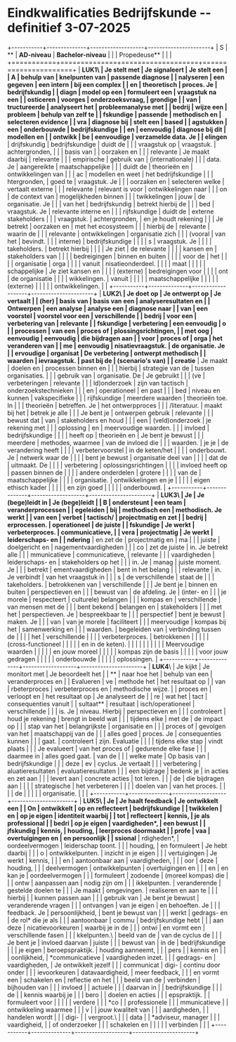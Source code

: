 
# Eindkwalificaties Bedrijfskunde -- definitief 3-07-2025

+-----------+--------------+-------------------+----------------------+
| S         | **           | **AD-niveau**     | **Bachelor-niveau**  |
|           | Propedeuse** |                   |                      |
+===========+==============+===================+======================+
| **LUK1\   | Je stelt met | Je signaleert     | Je stelt een         |
| A         | behulp van   | knelpunten van    | passende diagnose    |
| nalyseren | een gegeven  | een intern        | bij een complex      |
| en        | theoretisch  | proces. Je        | bedrijfskundig       |
| diagn     | model op een | formuleert een    | vraagstuk na een     |
| osticeren | voorges      | onderzoeksvraag,  | grondige             |
| van       | tructureerde | analyseert het    | probleemanalyse met  |
| bedrij    | wijze een    | probleem          | behulp van zelf te   |
| fskundige | passende     | methodisch en     | selecteren evidence  |
| vra       | diagnose bij | stelt een         | based                |
| agstukken | een          | onderbouwde       | bedrijfskundige      |
| en        | eenvoudig    | diagnose bij dit  | modellen en          |
| ontwikk   | be           | eenvoudige        | verzamelde data. Je  |
| elingen** | drijfskundig | bedrijfskundige   | duidt de             |
|           | vraagstuk op | vraagstuk.        | achtergronden,       |
|           | basis van    |                   | oorzaken en          |
|           | relevante    | Je maakt daarbij  | relevante            |
|           | empirische   | gebruik van       | (internationale)     |
|           | data. Je     | aangereikte       | maatschappelijke     |
|           | duidt de     | theorieën en      | ontwikkelingen van   |
|           | ac           | modellen en weet  | het bedrijfskundige  |
|           | htergronden, | goed te           | vraagstuk. Je        |
|           | oorzaken en  | selecteren welke  | vertaalt externe     |
|           | relevante    | relevant is voor  | ontwikkelingen naar  |
|           | on           | de context van    | mogelijkheden binnen |
|           | twikkelingen | jouw              | de organisatie. Je   |
|           | van het      | bedrijfskundig    | betrekt hierbij de   |
|           | bed          | vraagstuk. Je     | relevante interne en |
|           | rijfskundige | duidt de          | externe stakeholders |
|           | vraagstuk.   | achtergronden,    | en je houdt rekening |
|           | Je betrekt   | oorzaken en       | met het ecosysteem   |
|           | hierbij de   | relevante         | waarin de            |
|           | relevante    | ontwikkelingen    | organisatie zich     |
|           | (vooral      | van het           | bevindt.             |
|           | interne)     | bedrijfskundige   |                      |
|           | s            | vraagstuk. Je     |                      |
|           | takeholders. | betrekt hierbij   |                      |
|           | Je ziet      | de relevante      |                      |
|           | kansen en    | stakeholders van  |                      |
|           | bedreigingen | binnen en buiten  |                      |
|           | voor de      | het               |                      |
|           | organisatie  | orga              |                      |
|           | vanuit       | nisatieonderdeel. |                      |
|           | maat         |                   |                      |
|           | schappelijke | Je ziet kansen en |                      |
|           | (externe)    | bedreigingen voor |                      |
|           | ont          | de organisatie    |                      |
|           | wikkelingen. | vanuit            |                      |
|           |              | maatschappelijke  |                      |
|           |              | (externe)         |                      |
|           |              | ontwikkelingen.   |                      |
+-----------+--------------+-------------------+----------------------+
| **LUK2\   | Je doet op   | Je ontwerpt op    | Je vertaalt          |
| (her)     | basis van    | basis van een     | analyseresultaten en |
| Ontwerpen | een analyse  | analyse een       | diagnose naar        |
| van       | een voorstel | voorstel voor een | verschillende        |
| bedrij    | voor een     | verbetering van   | relevante            |
| fskundige | verbetering  | een eenvoudig     | o                    |
| processen | van een      | proces of         | plossingsrichtingen, |
| met oog   | eenvoudig    | eenvoudig         | die bijdragen aan    |
| voor      | proces of    | orga              | het veranderen van   |
| me        | eenvoudig    | nisatievraagstuk. | de organisatie. Je   |
| ervoudige | organisat    | De verbetering    | ontwerpt methodisch  |
| waarden   | ievraagstuk. | past bij de       | (scenario's van)     |
| creatie** | Je maakt     | doelen en         | processen binnen en  |
|           | hierbij      | strategie van de  | tussen organisaties. |
|           | gebruik van  | organisatie. De   | Je gebruikt          |
|           | (ve          | verbeteringen     | relevante            |
|           | ld)onderzoek | zijn van tactisch | onderzoekstechnieken |
|           | en           | operationeel      | en past              |
|           | bed          | niveau en kunnen  | vakspecifieke        |
|           | rijfskundige | meerdere waarden  | theorieën toe. In    |
|           | theorieën    | betreffen. Je     | het ontwerpproces    |
|           | /literatuur. | maakt bij het     | betrek je alle       |
|           | Je bent je   | ontwerpen gebruik | relevante            |
|           | bewust dat   | van               | stakeholders en houd |
|           | een          | (veld)onderzoek   | je rekening met      |
|           | oplossing    | en                | meervoudige waarden. |
|           | invloed      | bedrijfskundige   |                      |
|           | heeft op     | theorieën en      | Je bent je bewust    |
|           | meerdere     | methodes, waarmee | van de invloed die   |
|           | waarden.     | je je             | de verandering heeft |
|           |              | verbetervoorstel  | in de keten/het      |
|           |              | onderbouwt. Je    | netwerk waar de      |
|           |              | bent je bewust    | organisatie deel van |
|           |              | dat de            | uitmaakt. De         |
|           |              | verbetering       | oplossingsrichtingen |
|           |              | invloed heeft op  | passen binnen de     |
|           |              | andere onderdelen | grotere              |
|           |              | van de            | maatschappelijke     |
|           |              | organisatie.      | ontwikkelingen en je |
|           |              |                   | eigen ethisch kader  |
|           |              |                   | en zijn goed         |
|           |              |                   | onderbouwd.          |
+-----------+--------------+-------------------+----------------------+
| **LUK3\   | Je           | Je (bege)leidt in | Je (bege)leidt       |
| B         | ondersteunt  | een team          | veranderprocessen    |
| egeleiden | bij          | methodisch een    | methodisch. Je werkt |
| van een   | verbet       | tactisch/         | projectmatig en zet  |
| bedrij    | erprocessen. | operationeel      | de juiste            |
| fskundige | Je werkt     | verbeterproces.   | communicatieve,      |
| vera      | projectmatig | Je werkt          | leiderschaps- en     |
| ndering** | en zet de    | projectmatig en   | ma                   |
|           | juiste       | doelgericht en    | nagementvaardigheden |
|           | co           | zet de juiste     | in. Je betrekt alle  |
|           | mmunicatieve | communicatieve,   | relevante            |
|           | vaardigheden | leiderschaps- en  | stakeholders op het  |
|           | in. Je       | manag             | juiste moment. Je    |
|           | betrekt      | ementvaardigheden | bent in het belang   |
|           | relevante    | in. Je verbindt   | van het vraagstuk in |
|           | s            | de verschillende  | staat de             |
|           | takeholders. | betrokkenen van   | verschillende        |
|           | Je bent je   | binnen en buiten  | perspectieven en     |
|           | bewust van   | de afdeling. Je   | (inter- en           |
|           | je morele    | respecteert       | culturele) belangen  |
|           | kompas en    | verschillende     | van mensen met de    |
|           | bent bekend  | belangen en       | stakeholders         |
|           | met het      | perspectieven. Je | bespreekbaar te      |
|           | perspectief  | bent je bewust    | maken. Je            |
|           | van          | van je morele     | faciliteert          |
|           | meervoudige  | kompas bij het    | samenwerking en      |
|           | waarden.     | begeleiden van    | verbinding tussen de |
|           |              | het               | verschillende        |
|           |              | verbeterproces.   | betrokkenen          |
|           |              |                   | (cross-functioneel   |
|           |              |                   | en in de keten).     |
|           |              |                   |                      |
|           |              |                   | Meervoudige waarden  |
|           |              |                   | en jouw moreel       |
|           |              |                   | kompas zijn de basis |
|           |              |                   | voor jouw gedragen   |
|           |              |                   | onderbouwde          |
|           |              |                   | oplossingen.         |
+-----------+--------------+-------------------+----------------------+
| **LUK4**\ | Je kijkt     | Je monitort met   | Je beoordeelt het    |
| **        | naar hoe het | behulp van een    | veranderproces en    |
| Evalueren | ve           | methode het       | het resultaat op     |
| van       | rbeterproces | verbeterproces en | methodische wijze.   |
| proces en | verloopt en  | het resultaat op  | Je analyseert de     |
| re        | wat het      | tact              | consequenties vanuit |
| sultaat** | resultaat    | isch/operationeel | verschillende        |
|           | is. Je       | niveau. Hierbij   | perspectieven en     |
|           | controleert  | houd je rekening  | brengt in beeld wat  |
|           | tijdens elke | met de            | de impact op         |
|           | stap van het | belangrijkste     | organisatie en       |
|           | proces of    | gevolgen van het  | maatschappij van de  |
|           | alles goed   | proces. Je        | consequenties kunnen |
|           | gaat.        | controleert       | zijn. Evaluatie      |
|           |              | tijdens elke stap | vindt plaats         |
|           | Je evalueert | van het proces of | gedurende elke fase  |
|           | daarmee in   | alles goed gaat.  | van de               |
|           | welke mate   | Op basis van      | bedrijfskundige      |
|           | deze         | ev                | cyclus. Je vertaalt  |
|           | verbetering  | aluatieresultaten | evaluatieresultaten  |
|           | een bijdrage | bedenk je         | in acties en zet aan |
|           | levert aan   | concrete acties   | tot leren.           |
|           | de           | die bijdragen aan |                      |
|           | strategische | het verbeteren    |                      |
|           | doelen van   | van het proces.   |                      |
|           | de           |                   |                      |
|           | organisatie. |                   |                      |
+-----------+--------------+-------------------+----------------------+
| **LUK5\   | Je           | Je haalt feedback | Je ontwikkelt een    |
| On        | ontwikkelt   | op en reflecteert | bedrijfskundige      |
| twikkelen | en           | op je eigen       | identiteit waarbij   |
| tot       | reflecteert  | kennis,           | je als professional  |
| bedri     | op je eigen  | vaardigheden\*,   | een bewust           |
| jfskundig | kennis,      | houding,          | leerproces doormaakt |
| profe     | vaa          | overtuigingen en  | en persoonlijk       |
| ssional** | rdigheden\*, | oordeelvermogen   | leiderschap toont.   |
|           | houding,     | en formuleert     | Je hebt daarbij      |
|           | o            | ontwikkelpunten.  | inzicht in je eigen  |
|           | vertuigingen | Je werkt          | kennis,              |
|           | en           | aantoonbaar aan   | vaardigheden,        |
|           | oor          | deze              | houding,             |
|           | deelvermogen | ontwikkelpunten   | overtuigingen en     |
|           | en           | en kan je         | oordeelvermogen      |
|           | formuleert   | zodoende          | (moreel kompas) die  |
|           | ontw         | aanpassen aan     | nodig zijn om        |
|           | ikkelpunten. | veranderende      | gestelde doelen te   |
|           | Je maakt     | omgevingen.       | realiseren en aan te |
|           | hierbij      |                   | kunnen passen aan    |
|           | gebruik van  | Je bent je bewust | veranderende vragen  |
|           | ontvangen    | van je eigen      | en behoeften. Je     |
|           | feedback. Je | persoonlijkheid,  | bent je bewust van   |
|           | werkt        | gedrags- en       | de rol\* die je als  |
|           | aantoonbaar  | commu             | bedrijfskundige hebt |
|           | aan deze     | nicatievoorkeuren | waarbij je in de     |
|           | ontwi        | en vormt een      | verschillende fasen  |
|           | kkelpunten.\ | beeld van de      | van de cyclus de     |
|           | Je bent je   | invloed daarvan   | juiste               |
|           | bewust van   | in de             | bedrijfskundige      |
|           | je eigen     | beroepspraktijk.  | houding aanneemt,    |
|           | pers         |                   | kennis en            |
|           | oonlijkheid, | \*communicatieve  | vaardigheden inzet.  |
|           | gedrags- en  | vaardigheden,     | Je ontwikkelt jezelf |
|           | communicat   | digi-             | continu door onder   |
|           | ievoorkeuren | datavaardigheid,  | meer feedback,       |
|           | en vormt een | schakelen en      | reflectie en het     |
|           | beeld van de | verbinden         | bijhouden van        |
|           | invloed      |                   | actuele              |
|           | daarvan in   |                   | bedrijfskundige      |
|           | de           |                   | kennis waarbij je    |
|           | bero         |                   | doelen en acties     |
|           | epspraktijk. |                   | formuleert voor      |
|           |              |                   | verdere              |
|           | \*co         |                   | professionele        |
|           | mmunicatieve |                   | ontwikkeling waarmee |
|           | v            |                   | jouw kwaliteit van   |
|           | aardigheden, |                   | handelen wordt       |
|           | digi-        |                   | vergroot.\           |
|           | data         |                   | \*adviseur, manager  |
|           | vaardigheid, |                   | of onderzoeker       |
|           | schakelen en |                   |                      |
|           | verbinden    |                   |                      |
+-----------+--------------+-------------------+----------------------+